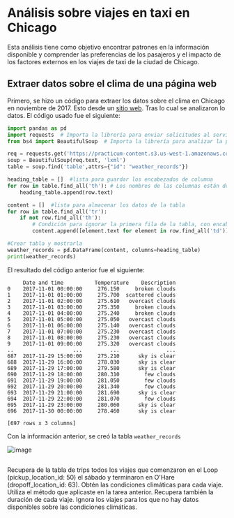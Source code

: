 # Análisis sobre viajes en taxi en Chicago
Esta análisis tiene como objetivo encontrar patrones en la información disponible y comprender las preferencias de los pasajeros y el impacto de los factores externos en los viajes de taxi de la ciudad de Chicago.

## Extraer datos sobre el clima de una página web
Primero, se hizo un código para extraer los datos sobre el clima en Chicago en noviembre de 2017. Esto desde un [sitio web](https://practicum-content.s3.us-west-1.amazonaws.com/data-analyst-eng/moved_chicago_weather_2017.html). Tras lo cual se analizaron lo datos. El código usado fue el siguiente:

```python 
import pandas as pd 
import requests  # Importa la librería para enviar solicitudes al servidor 
from bs4 import BeautifulSoup  # Importa la librería para analizar la página web

req = requests.get('https://practicum-content.s3.us-west-1.amazonaws.com/data-analyst-eng/moved_chicago_weather_2017.html') 
soup = BeautifulSoup(req.text, 'lxml') 
table = soup.find('table',attrs={"id": "weather_records"})

heading_table = []  #lista para guardar los encabezados de columna
for row in table.find_all('th'): # Los nombres de las columnas están dentro de los elementos <th>
    heading_table.append(row.text)

content = []  #lista para almacenar los datos de la tabla
for row in table.find_all('tr'):
    if not row.find_all('th'):
        # Condición para ignorar la primera fila de la tabla, con encabezados
        content.append([element.text for element in row.find_all('td')])

#Crear tabla y mostrarla
weather_records = pd.DataFrame(content, columns=heading_table)
print(weather_records)
```
El resultado del código anterior fue el siguiente:
```
     Date and time          Temperature    Description
0    2017-11-01 00:00:00     276.150     broken clouds
1    2017-11-01 01:00:00     275.700  scattered clouds
2    2017-11-01 02:00:00     275.610   overcast clouds
3    2017-11-01 03:00:00     275.350     broken clouds
4    2017-11-01 04:00:00     275.240     broken clouds
5    2017-11-01 05:00:00     275.050   overcast clouds
6    2017-11-01 06:00:00     275.140   overcast clouds
7    2017-11-01 07:00:00     275.230   overcast clouds
8    2017-11-01 08:00:00     275.230   overcast clouds
9    2017-11-01 09:00:00     275.320   overcast clouds
..                   ...         ...               ...
687  2017-11-29 15:00:00     275.210      sky is clear
688  2017-11-29 16:00:00     278.030      sky is clear
689  2017-11-29 17:00:00     279.580      sky is clear
690  2017-11-29 18:00:00     280.310        few clouds
691  2017-11-29 19:00:00     281.050        few clouds
692  2017-11-29 20:00:00     281.340        few clouds
693  2017-11-29 21:00:00     281.690      sky is clear
694  2017-11-29 22:00:00     281.070        few clouds
695  2017-11-29 23:00:00     280.060      sky is clear
696  2017-11-30 00:00:00     278.460      sky is clear

[697 rows x 3 columns]
```

Con la información anterior, se creó la tabla `weather_records` 

![image](https://github.com/IreneRA/TripleTen-LatAm/assets/32276245/f48cea98-62c2-4ee2-9970-55663de4d3d5)




## 

Recupera de la tabla de trips todos los viajes que comenzaron en el Loop (pickup_location_id: 50) el sábado y terminaron en O'Hare (dropoff_location_id: 63). Obtén las condiciones climáticas para cada viaje. Utiliza el método que aplicaste en la tarea anterior. Recupera también la duración de cada viaje. Ignora los viajes para los que no hay datos disponibles sobre las condiciones climáticas.

